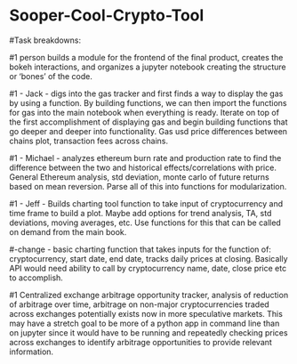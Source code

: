 # Sooper-Cool-Crypto-Tool

#Task breakdowns:

#1 person builds a module for the frontend of the final product, creates the bokeh interactions, and organizes a jupyter notebook creating the structure or ‘bones’ of the code.

#1 - Jack -  digs into the gas tracker and first finds a way to display the gas by using a function. By building functions, we can then import the functions for gas into the main notebook when everything is ready. Iterate on top of the first accomplishment of displaying gas and begin building functions that go deeper and deeper into functionality. Gas usd price differences between chains plot, transaction fees across chains.

#1 - Michael -  analyzes ethereum burn rate and production rate to find the difference between the two and historical effects/correlations with price. General Ethereum analysis, std deviation, monte carlo of future returns based on mean reversion. Parse all of this into functions for modularization.

#1 - Jeff - Builds charting tool function to take input of cryptocurrency and time frame to build a plot. Maybe add options for trend analysis, TA, std deviations, moving averages, etc. Use functions for this that can be called on demand from the main book.

#-change - basic charting function that takes inputs for the function of: cryptocurrency, start date, end date, tracks daily prices at closing. Basically API would need ability to call by cryptocurrency name, date, close price etc to accomplish.

#1 Centralized exchange arbitrage opportunity tracker, analysis of reduction of arbitrage over time, arbitrage on non-major cryptocurrencies traded across exchanges potentially exists now in more speculative markets. This may have a stretch goal to be more of a python app in command line than on jupyter since it would have to be running and repeatedly checking prices across exchanges to identify arbitrage opportunities to provide relevant information. 
